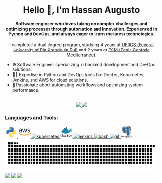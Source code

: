 <h1 align="center">Hello 👋, I'm Hassan Augusto</h1>
<h4 align="center">
  Software engineer who loves taking on complex challenges and optimizing processes through automation and innovation. Experienced in Python and DevOps, and always eager to learn the latest technologies.
</h4>

<p align="center">
  I completed a dual degree program, studying 4 years at <a href="https://www.ufrgs.br" target="_blank">UFRGS (Federal University of Rio Grande do Sul)</a> and 2 years at <a href="https://www.centrale-mediterranee.fr" target="_blank">ECM (École Centrale Méditerranée)</a>.
</p>

<ul>
  <li>⚙️ Software Engineer specializing in backend development and DevOps solutions.</li>
  <li>👨‍💻 Expertise in Python and DevOps tools like Docker, Kubernetes, Jenkins, and AWS for cloud solutions.</li>
  <li>🚀 Passionate about automating workflows and optimizing system performance.</li>
</ul>
<br>

<div align="center">
  <a href="https://github.com/HassanOliveira">
    <img height="180em" src="https://github-readme-stats-sigma-five.vercel.app/api?username=HassanOliveira&show_icons=true&theme=gotham&include_all_commits=true&count_private=true"/>
    <img height="180em" src="https://github-readme-stats-sigma-five.vercel.app/api/top-langs/?username=HassanOliveira&layout=compact&langs_count=7&theme=gotham"/>
  </a>
</div>
  
<h3 align="left">Languages and Tools:</h3>
<div style="display: inline_block">
  <a href="https://www.python.org" target="_blank" rel="noreferrer"> <img src="https://raw.githubusercontent.com/devicons/devicon/master/icons/python/python-original.svg" alt="python" width="40" height="40"/> </a>  
  <a href="https://aws.amazon.com" target="_blank" rel="noreferrer"> <img src="https://raw.githubusercontent.com/devicons/devicon/master/icons/amazonwebservices/amazonwebservices-original-wordmark.svg" alt="aws" width="40" height="40"/> </a>
  <a href="https://kubernetes.io" target="_blank" rel="noreferrer"> <img src="https://www.vectorlogo.zone/logos/kubernetes/kubernetes-icon.svg" alt="kubernetes" width="40" height="40"/> </a> 
  <a href="https://www.docker.com/" target="_blank" rel="noreferrer"> <img src="https://raw.githubusercontent.com/devicons/devicon/master/icons/docker/docker-original-wordmark.svg" alt="docker" width="40" height="40"/> </a>
  <a href="https://www.jenkins.io" target="_blank" rel="noreferrer"> <img src="https://www.vectorlogo.zone/logos/jenkins/jenkins-icon.svg" alt="jenkins" width="40" height="40"/> </a> 
  <a href="https://www.gnu.org/software/bash/" target="_blank" rel="noreferrer"> <img src="https://www.vectorlogo.zone/logos/gnu_bash/gnu_bash-icon.svg" alt="bash" width="40" height="40"/> </a>
  <a href="https://git-scm.com/" target="_blank" rel="noreferrer"> <img src="https://www.vectorlogo.zone/logos/git-scm/git-scm-icon.svg" alt="git" width="40" height="40"/> </a> 
  <a href="https://www.postgresql.org" target="_blank" rel="noreferrer"> <img src="https://raw.githubusercontent.com/devicons/devicon/master/icons/postgresql/postgresql-original-wordmark.svg" alt="postgresql" width="40" height="40"/> </a>
</div>

<picture>
  <source media="(prefers-color-scheme: dark)" srcset="https://github.com/HassanOliveira/HassanOliveira/blob/main/dist/github-snake-dark.svg" />
  <source media="(prefers-color-scheme: light)" srcset="https://github.com/HassanOliveira/HassanOliveira/blob/main/dist/github-snake.svg" />
  <img alt="github-snake" src="https://github.com/HassanOliveira/HassanOliveira/blob/main/dist/github-snake.svg" />
</picture>

<div>
  <a href="https://www.linkedin.com/in/hassanaboliveira/" target="_blank"><img src="https://img.shields.io/badge/-LinkedIn-%230077B5?style=for-the-badge&logo=linkedin&logoColor=white" target="_blank"></a>
  <a href = "mailto:hassan_bittencourt@hotmail.com"><img src="https://img.shields.io/badge/Microsoft_Outlook-0078D4?style=for-the-badge&logo=microsoft-outlook&logoColor=white" target="_blank"></a>
  <a href="https://www.instagram.com/hassan.augusto/" target="_blank"><img src="https://img.shields.io/badge/-Instagram-%23E4405F?style=for-the-badge&logo=instagram&logoColor=white" target="_blank"></a>
</div>
